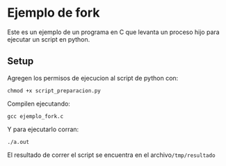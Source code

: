 # Ejemplo de fork
Este es un ejemplo de un programa en C que levanta un proceso hijo para ejecutar un script en python.

## Setup
Agregen los permisos de ejecucion al script de python con:
```
chmod +x script_preparacion.py
```
Compilen ejecutando:
```
gcc ejemplo_fork.c
```
Y para ejecutarlo corran:
```
./a.out
```
El resultado de correr el script se encuentra en el archivo```/tmp/resultado```
